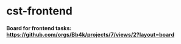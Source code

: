 # cst-frontend


#### Board for frontend tasks: <https://github.com/orgs/Bb4k/projects/7/views/2?layout=board>